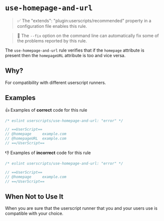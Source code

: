 # `use-homepage-and-url`

> ✅ The "extends": "plugin:userscripts/recommended" property in a configuration
> file enables this rule.

<!-- markdownlint-disable-next-line MD033 -->

> 🔧 The `--fix` option on the command line can automatically fix some of the
> problems reported by this rule.

The `use-homepage-and-url` rule verifies that if the `homepage` attribute is
present then the `homepageURL` attribute is too and vice versa.

## Why?

For compatibility with different userscript runners.

## Examples

👍 Examples of **correct** code for this rule

```js
/* eslint userscripts/use-homepage-and-url: "error" */

// ==UserScript==
// @homepage     example.com
// @homepageURL  example.com
// ==/UserScript==
```

👎︎ Examples of **incorrect** code for this rule

```js
/* eslint userscripts/use-homepage-and-url: "error" */

// ==UserScript==
// @homepage     example.com
// ==/UserScript==
```

## When Not to Use It

When you are sure that the userscript runner that you and your users use is
compatible with your choice.
